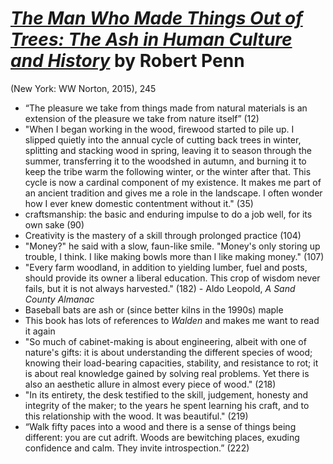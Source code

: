 
# [*The Man Who Made Things Out of Trees: The Ash in Human Culture and History*](https://www.amazon.com/Man-Who-Made-Things-Trees/dp/0393354121/ref=sr_1_1?keywords=the+man+who+made+things+out+of+trees&qid=1583084149&sr=8-1) by Robert Penn

(New York: WW Norton, 2015), 245


- “The pleasure we take from things made from natural materials is an extension of the pleasure we take from nature itself” (12)
- "When I began working in the wood, firewood started to pile up. I slipped quietly into the annual cycle of cutting back trees in winter, splitting and stacking wood in spring, leaving it to season through the summer, transferring it to the woodshed in autumn, and burning it to keep the tribe warm the following winter, or the winter after that. This cycle is now a cardinal component of my existence. It makes me part of an ancient tradition and gives me a role in the landscape. I often wonder how I ever knew domestic contentment without it." (35)
- craftsmanship: the basic and enduring impulse to do a job well, for its own sake (90)
- Creativity is the mastery of a skill through prolonged practice (104)
- "Money?" he said with a slow, faun-like smile. "Money's only storing up trouble, I think. I like making bowls more than I like making money." (107)
- "Every farm woodland, in addition to yielding lumber, fuel and posts, should provide its owner a liberal education. This crop of wisdom never fails, but it is not always harvested." (182) - Aldo Leopold, *A Sand County Almanac*
- Baseball bats are ash or (since better kilns in the 1990s) maple
- This book has lots of references to *Walden* and makes me want to read it again
- "So much of cabinet-making is about engineering, albeit with one of nature's gifts: it is about understanding the different species of wood; knowing their load-bearing capacities, stability, and resistance to rot; it is about real knowledge gained by solving real problems. Yet there is also an aesthetic allure in almost every piece of wood." (218)
- "In its entirety, the desk testified to the skill, judgement, honesty and integrity of the maker; to the years he spent learning his craft, and to this relationship with the wood. It was beautiful." (219)
- “Walk fifty paces into a wood and there is a sense of things being different: you are cut adrift. Woods are bewitching places, exuding confidence and calm. They invite introspection.” (222)
